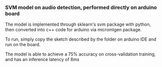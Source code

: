 ### SVM model on audio detection, performed directly on arduino board
The model is implemented through sklearn's svm package with python, then converted into c++ code for 
arduino via micromlgen package.

To run, simply copy the sketch described by the folder on arduino IDE and run on the board.

The model is able to achieve a 75% accuracy on cross-validation training, and has an inference latency of 8ms
